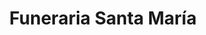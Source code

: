 ---
title: "Funeraria Santa María"
url: /la-paz/funeraria-santa-maria/
shop: directores de funerarias
---